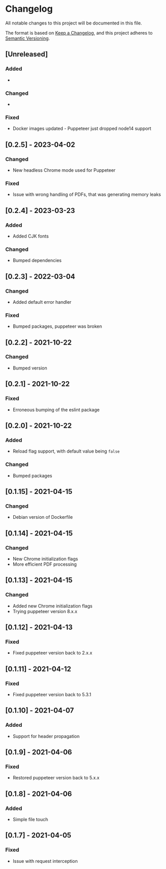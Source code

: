 # Changelog

All notable changes to this project will be documented in this file.

The format is based on [Keep a Changelog](https://keepachangelog.com/en/1.0.0/),
and this project adheres to [Semantic Versioning](https://semver.org/spec/v2.0.0.html).

## [Unreleased]

### Added

*

### Changed

*

### Fixed

* Docker images updated - Puppeteer just dropped node14 support 

## [0.2.5] - 2023-04-02

### Changed

* New headless Chrome mode used for Puppeteer

### Fixed

* Issue with wrong handling of PDFs, that was generating memory leaks

## [0.2.4] - 2023-03-23

### Added

* Added CJK fonts

### Changed

* Bumped dependencies

## [0.2.3] - 2022-03-04

### Changed

* Added default error handler

### Fixed

* Bumped packages, puppeteer was broken

## [0.2.2] - 2021-10-22

### Changed

* Bumped version

## [0.2.1] - 2021-10-22

### Fixed

* Erroneous bumping of the eslint package

## [0.2.0] - 2021-10-22

### Added

* Reload flag support, with default value being `false`

### Changed

* Bumped packages

## [0.1.15] - 2021-04-15

### Changed

* Debian version of Dockerfile

## [0.1.14] - 2021-04-15

### Changed

* New Chrome initialization flags
* More efficient PDF processing

## [0.1.13] - 2021-04-15

### Changed

* Added new Chrome initialization flags
* Trying puppeteer version 8.x.x

## [0.1.12] - 2021-04-13

### Fixed

* Fixed puppeteer version back to 2.x.x

## [0.1.11] - 2021-04-12

### Fixed

* Fixed puppeteer version back to 5.3.1

## [0.1.10] - 2021-04-07

### Added

* Support for header propagation

## [0.1.9] - 2021-04-06

### Fixed

* Restored puppeteer version back to 5.x.x

## [0.1.8] - 2021-04-06

### Added

* Simple file touch

## [0.1.7] - 2021-04-05

### Fixed

* Issue with request interception
